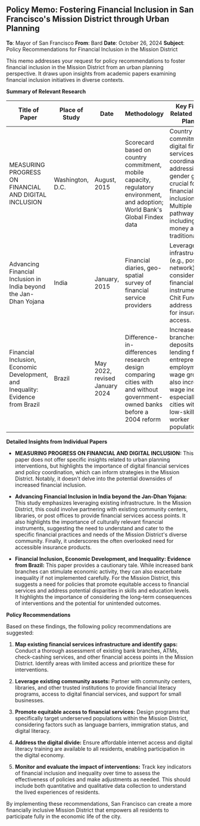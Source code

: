 ## Policy Memo: Fostering Financial Inclusion in San Francisco's Mission District through Urban Planning

**To**: Mayor of San Francisco
**From**: Bard
**Date**: October 26, 2024
**Subject**: Policy Recommendations for Financial Inclusion in the Mission District

This memo addresses your request for policy recommendations to foster financial inclusion in the Mission District from an urban planning perspective.  It draws upon insights from academic papers examining financial inclusion initiatives in diverse contexts.

**Summary of Relevant Research**

| Title of Paper | Place of Study | Date | Methodology | Key Findings Related to Urban Planning |
|---|---|---|---|---|
| MEASURING PROGRESS ON FINANCIAL AND DIGITAL INCLUSION | Washington, D.C. | August, 2015 | Scorecard based on country commitment, mobile capacity, regulatory environment, and adoption; World Bank's Global Findex data | Country commitments, digital financial services, policy coordination, and addressing the gender gap are crucial for financial inclusion. Multiple pathways exist, including mobile money and traditional banks. |
| Advancing Financial Inclusion in India beyond the Jan-Dhan Yojana | India | January, 2015 | Financial diaries, geo-spatial survey of financial service providers | Leverage existing infrastructure (e.g., postal network), consider diverse financial instruments (e.g., Chit Funds), and address the need for insurance access. |
| Financial Inclusion, Economic Development, and Inequality: Evidence from Brazil | Brazil | May 2022, revised January 2024 | Difference-in-differences research design comparing cities with and without government-owned banks before a 2004 reform | Increased bank branches, deposits, and lending fostered entrepreneurship, employment, and wage growth, but also increased wage inequality, especially in cities with initially low-skilled worker populations. |


**Detailed Insights from Individual Papers**

* **MEASURING PROGRESS ON FINANCIAL AND DIGITAL INCLUSION:**  This paper does not offer specific insights related to urban planning interventions, but highlights the importance of digital financial services and policy coordination, which can inform strategies in the Mission District.  Notably, it doesn't delve into the potential downsides of increased financial inclusion.

* **Advancing Financial Inclusion in India beyond the Jan-Dhan Yojana:** This study emphasizes leveraging existing infrastructure.  In the Mission District, this could involve partnering with existing community centers, libraries, or post offices to provide financial services access points.  It also highlights the importance of culturally relevant financial instruments, suggesting the need to understand and cater to the specific financial practices and needs of the Mission District's diverse community.  Finally, it underscores the often overlooked need for accessible insurance products.

* **Financial Inclusion, Economic Development, and Inequality: Evidence from Brazil:** This paper provides a cautionary tale. While increased bank branches can stimulate economic activity, they can also exacerbate inequality if not implemented carefully.  For the Mission District, this suggests a need for policies that promote equitable access to financial services and address potential disparities in skills and education levels.  It highlights the importance of considering the long-term consequences of interventions and the potential for unintended outcomes.


**Policy Recommendations**

Based on these findings, the following policy recommendations are suggested:

1. **Map existing financial services infrastructure and identify gaps:** Conduct a thorough assessment of existing bank branches, ATMs, check-cashing services, and other financial access points in the Mission District. Identify areas with limited access and prioritize these for interventions.

2. **Leverage existing community assets:** Partner with community centers, libraries, and other trusted institutions to provide financial literacy programs, access to digital financial services, and support for small businesses.

3. **Promote equitable access to financial services:** Design programs that specifically target underserved populations within the Mission District, considering factors such as language barriers, immigration status, and digital literacy.

4. **Address the digital divide:** Ensure affordable internet access and digital literacy training are available to all residents, enabling participation in the digital economy.

5. **Monitor and evaluate the impact of interventions:**  Track key indicators of financial inclusion and inequality over time to assess the effectiveness of policies and make adjustments as needed.  This should include both quantitative and qualitative data collection to understand the lived experiences of residents.

By implementing these recommendations, San Francisco can create a more financially inclusive Mission District that empowers all residents to participate fully in the economic life of the city.
